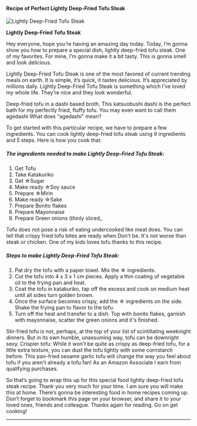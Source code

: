             

#### Recipe of Perfect Lightly Deep-Fried Tofu Steak

![Lightly Deep-Fried Tofu Steak](https://img-global.cpcdn.com/recipes/6578841851002880/751x532cq70/lightly-deep-fried-tofu-steak-recipe-main-photo.jpg)

**Lightly Deep-Fried Tofu Steak**

Hey everyone, hope you’re having an amazing day today. Today, I’m gonna show you how to prepare a special dish, lightly deep-fried tofu steak. One of my favorites. For mine, I’m gonna make it a bit tasty. This is gonna smell and look delicious.

Lightly Deep-Fried Tofu Steak is one of the most favored of current trending meals on earth. It is simple, it’s quick, it tastes delicious. It’s appreciated by millions daily. Lightly Deep-Fried Tofu Steak is something which I’ve loved my whole life. They’re nice and they look wonderful.

Deep-fried tofu in a dashi based broth. This katsuobushi dashi is the perfect bath for my perfectly fried, fluffy tofu. You may even want to call them agedashi What does "agedashi" mean?

To get started with this particular recipe, we have to prepare a few ingredients. You can cook lightly deep-fried tofu steak using 9 ingredients and 5 steps. Here is how you cook that.

##### The ingredients needed to make Lightly Deep-Fried Tofu Steak:

1.  Get Tofu
2.  Take Katakuriko
3.  Get ☆Sugar
4.  Make ready ☆Soy sauce
5.  Prepare ☆Mirin
6.  Make ready ☆Sake
7.  Prepare Bonito flakes
8.  Prepare Mayonnaise
9.  Prepare Green onions (thinly sliced\_

Tofu does not pose a risk of eating undercooked like meat does. You can tell that crispy fried tofu bites are ready when Don't be. It's not worse than steak or chicken. One of my kids loves tofu thanks to this recipe.

##### Steps to make Lightly Deep-Fried Tofu Steak:

1.  Pat dry the tofu with a paper towel. Mix the ☆ ingredients.
2.  Cut the tofu into 4 x 3 x 1 cm pieces. Apply a thin coating of vegetable oil to the frying pan and heat.
3.  Coat the tofu in katakuriko, tap off the excess and cook on medium heat until all sides turn golden brown.
4.  Once the surface becomes crispy, add the ☆ ingredients on the side. Shake the frying pan to flavor to the tofu.
5.  Turn off the heat and transfer to a dish. Top with bonito flakes, garnish with mayonnaise, scatter the green onions and it's finished.

Stir-fried tofu is not, perhaps, at the top of your list of scintillating weeknight dinners. But in its own humble, unassuming way, tofu can be downright sexy. Crispier tofu: While it won't be quite as crispy as deep-fried tofu, for a little extra texture, you can dust the tofu lightly with some cornstarch before. This pan-fried sesame garlic tofu will change the way you feel about tofu if you aren't already a tofu fan! As an Amazon Associate I earn from qualifying purchases.

So that’s going to wrap this up for this special food lightly deep-fried tofu steak recipe. Thank you very much for your time. I am sure you will make this at home. There’s gonna be interesting food in home recipes coming up. Don’t forget to bookmark this page on your browser, and share it to your loved ones, friends and colleague. Thanks again for reading. Go on get cooking!

* * *